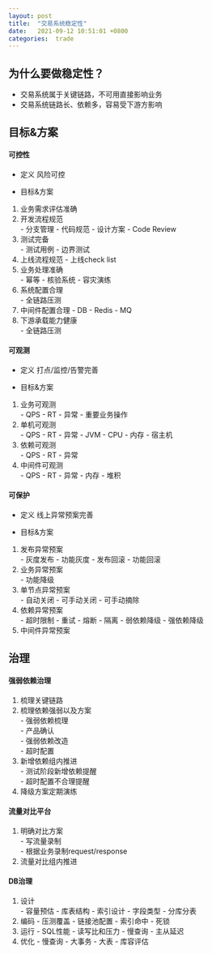 ```yaml
---
layout: post
title:  "交易系统稳定性"
date:   2021-09-12 10:51:01 +0800
categories:  trade
---
```

## 为什么要做稳定性？
- 交易系统属于关键链路，不可用直接影响业务
- 交易系统链路长、依赖多，容易受下游方影响

## 目标&方案
#### 可控性
- 定义
风险可控  

- 目标&方案
1. 业务需求评估准确 
2. 开发流程规范  
		- 分支管理
		- 代码规范
		- 设计方案
		- Code Review
3. 测试完备  
		- 测试用例
		- 边界测试
4. 上线流程规范
		- 上线check list
5. 业务处理准确  
		- 幂等
		- 核验系统
		- 容灾演练
6. 系统配置合理  
		- 全链路压测
7. 中间件配置合理
		- DB
		- Redis
		- MQ
8. 下游承载能力健康  
		- 全链路压测

#### 可观测
- 定义
打点/监控/告警完善  

- 目标&方案
1. 业务可观测  
		- QPS
		- RT
		- 异常
		- 重要业务操作
2. 单机可观测  
		- QPS
		- RT
		- 异常
		- JVM
		- CPU
		- 内存
		- 宿主机
3. 依赖可观测  
		- QPS
		- RT
		- 异常  
4. 中间件可观测  
		- QPS
		- RT
		- 异常
		- 内存
		- 堆积

#### 可保护
- 定义
线上异常预案完善  

- 目标&方案
1. 发布异常预案  
		- 灰度发布
		- 功能灰度
		- 发布回滚
		- 功能回滚
2. 业务异常预案  
		- 功能降级
3. 单节点异常预案  
		- 自动关闭
		- 可手动关闭
		- 可手动摘除  
4. 依赖异常预案  
		- 超时限制
		- 重试
		- 熔断
		- 隔离
		- 弱依赖降级
		- 强依赖降级
5. 中间件异常预案  

## 治理
#### 强弱依赖治理
1. 梳理关键链路  
2. 梳理依赖强弱以及方案  
		- 强弱依赖梳理  
		- 产品确认  
		- 强弱依赖改造  
		- 超时配置  
3. 新增依赖组内推进  
		- 测试阶段新增依赖提醒  
		- 超时配置不合理提醒  
4. 降级方案定期演练

#### 流量对比平台
1. 明确对比方案  
		- 写流量录制  
		- 根据业务录制request/response  
2. 流量对比组内推进

#### DB治理
1. 设计  
		- 容量预估
		- 库表结构
		- 索引设计
		- 字段类型
		- 分库分表
2. 编码
		- 压测覆盖
		- 链接池配置
		- 索引命中
		- 死锁
3. 运行
		- SQL性能
		- 读写比和压力
		- 慢查询
		- 主从延迟
4. 优化
		- 慢查询
		- 大事务
		- 大表
		- 库容评估
